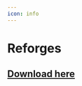 ```yaml
---
icon: info
---
```


# Reforges

## [Download here](https://www.spigotmc.org/resources/1-16-1-17-%E2%9A%A1-reforges-%E2%9C%A8-upgrade-items-in-gui-%E2%9C%85-reforge-stones-crafting-and-more.95273/)